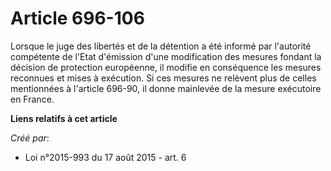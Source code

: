 # Article 696-106

Lorsque le juge des libertés et de la détention a été informé par l'autorité compétente de l'Etat d'émission d'une
modification des mesures fondant la décision de protection européenne, il modifie en conséquence les mesures reconnues et
mises à exécution. Si ces mesures ne relèvent plus de celles mentionnées à l'article 696-90, il donne mainlevée de la mesure
exécutoire en France.

**Liens relatifs à cet article**

_Créé par_:

  - Loi n°2015-993 du 17 août 2015 - art. 6
